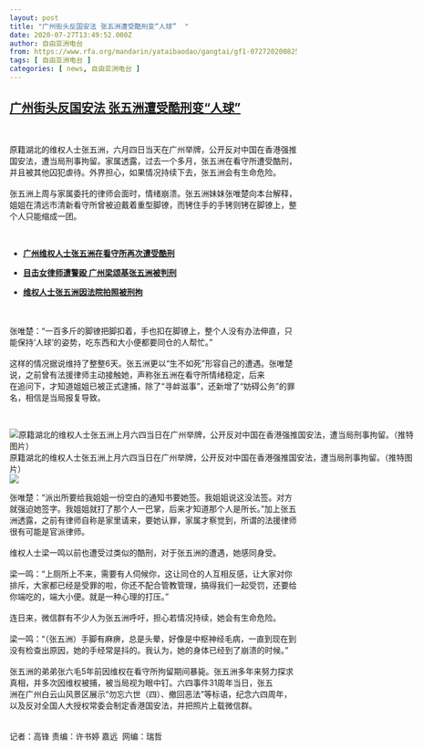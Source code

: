 ```yaml
---
layout: post
title: "广州街头反国安法 张五洲遭受酷刑变“人球”  "
date: 2020-07-27T13:49:52.000Z
author: 自由亚洲电台
from: https://www.rfa.org/mandarin/yataibaodao/gangtai/gf1-07272020082529.html
tags: [ 自由亚洲电台 ]
categories: [ news, 自由亚洲电台 ]
---
```

<!--1595857792000-->
[广州街头反国安法 张五洲遭受酷刑变“人球”](https://www.rfa.org/mandarin/yataibaodao/gangtai/gf1-07272020082529.html)
------

<div>
<p> </p><p>原籍湖北的维权人士张五洲，六月四日当天在广州举牌，公开反对中国在香港强推国安法，遭当局刑事拘留。家属透露，过去一个多月，张五洲在看守所遭受酷刑，并且被其他囚犯虐待。外界担心，如果情况持续下去，张五洲会有生命危险。<br/><br/>张五洲上周与家属委托的律师会面时，情绪崩溃。张五洲妹妹张唯楚向本台解释，姐姐在清远市清新看守所曾被迫戴着重型脚镣，而铐住手的手铐则铐在脚镣上，整个人只能缩成一团。</p><p> </p><ul><li><b><a class="external-link" href="http://www.rfa.org/mandarin/Xinwen/7-07252020163325.html">广州维权人士张五洲在看守所再次遭受酷刑</a></b></li></ul><ul><li><b><a class="external-link" href="http://www.rfa.org/mandarin/yataibaodao/renquanfazhi/gf2-10252019090303.html">目击女律师遭警殴 广州梁颂基张五洲被判刑</a></b></li></ul><ul><li><b><a class="external-link" href="http://www.rfa.org/mandarin/yataibaodao/renquanfazhi/yf1-06282018100732.html">维权人士张五洲因法院拍照被刑拘</a></b></li></ul><p><br/> <br/>张唯楚：“一百多斤的脚镣把脚扣着，手也扣在脚镣上，整个人没有办法伸直，只能保持‘人球’的姿势，吃东西和大小便都要同仓的人帮忙。”<br/> <br/>这样的情况据说维持了整整6天。张五洲更以“生不如死”形容自己的遭遇。张唯楚说，之前曾有法援律师主动接触她，声称张五洲在看守所情绪稳定，后来<br/>在追问下，才知道姐姐已被正式逮捕，除了“寻衅滋事”，还新增了“妨碍公务”的罪名，相信是当局报复导致。</p><p> </p><p><div class="image-inline captioned" style="width:720px;"><div style="width:720px;"><img alt="原籍湖北的维权人士张五洲上月六四当日在广州举牌，公开反对中国在香港强推国安法，遭当局刑事拘留。（推特图片）" src="https://www.rfa.org/mandarin/yataibaodao/gangtai/gf1-07272020082529.html/gf1-a.jpg" title="原籍湖北的维权人士张五洲上月六四当日在广州举牌，公开反对中国在香港强推国安法，遭当局刑事拘留。（推特图片）"/></div><div class="image-caption"><span style="width:720px;">原籍湖北的维权人士张五洲上月六四当日在广州举牌，公开反对中国在香港强推国安法，遭当局刑事拘留。（推特图片）</span><span class="copyright"> </span></div><div id="zoomattribute"><a class="single_image" href="/mandarin/yataibaodao/gangtai/gf1-07272020082529.html/gf1-a.jpg" title="原籍湖北的维权人士张五洲上月六四当日在广州举牌，公开反对中国在香港强推国安法，遭当局刑事拘留。（推特图片）"><img src="/rfa_resources/graphics/icon-zoom.png"/></a></div></div></p><p>张唯楚：“派出所要给我姐姐一份空白的通知书要她签。我姐姐说这没法签。对方就强迫她签字。我姐姐就打了那个人一巴掌，后来才知道那个人是所长。”加上张五洲透露，之前有律师自称是家里请来，要她认罪，家属才察觉到，所谓的法援律师很有可能是官派律师。<br/> <br/>维权人士梁一鸣以前也遭受过类似的酷刑，对于张五洲的遭遇，她感同身受。<br/> <br/>梁一鸣：“上厕所上不来，需要有人伺候你，这让同仓的人互相反感，让大家对你排斥，大家都已经是受罪的啦，你还不配合管教管理，搞得我们一起受罚，还要给你端吃的，端大小便。就是一种心理的打压。”<br/> <br/>连日来，微信群有不少人为张五洲呼吁，担心若情况持续，她会有生命危险。<br/> <br/>梁一鸣：“（张五洲）手脚有麻痹，总是头晕，好像是中枢神经毛病，一直到现在到没有检查出原因，她的手经常是抖的。我认为，她的身体已经到了崩溃的时候。”<br/> <br/>张五洲的弟弟张六毛5年前因维权在看守所拘留期间暴毙。张五洲多年来努力探求真相，并多次因维权被捕，被当局视为眼中钉。六四事件31周年当日，张五<br/>洲在广州白云山风景区展示“勿忘六世（四）、撤回恶法”等标语，纪念六四周年，以及反对全国人大授权常委会制定香港国安法，并把照片上载微信群。<br/> <br/><br/>记者：高锋 责编：许书婷 嘉远  网编：瑞哲</p>
</div>
